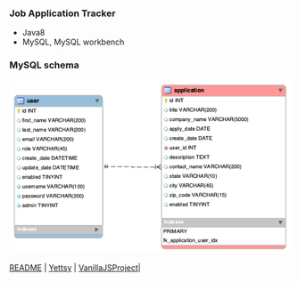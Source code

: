 ### Job Application Tracker
- Java8
- MySQL, MySQL workbench
### MySQL schema
![JobTracker](https://github.com/yettsyjk/EventTrackerProject/blob/master/DB/jobtrackerdb.png?raw=true)

[README](README.md) | [Yettsy](https://www.linkedin.com/in/yettsy-jo-knapp/) | [VanillaJSProject](VANILLAJS.md)|
